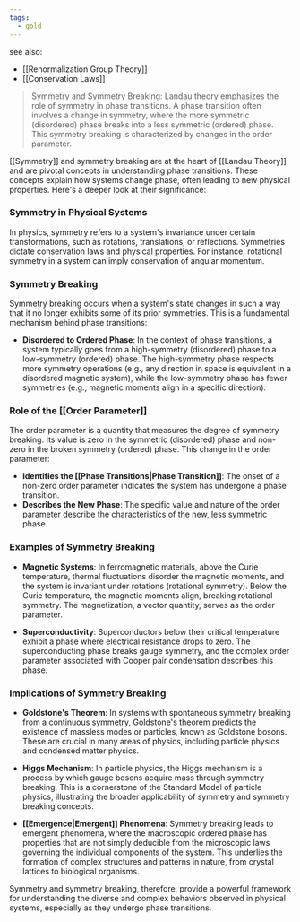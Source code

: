 ```yaml
---
tags:
  - gold
---
```


see also:
- [[Renormalization Group Theory]]
- [[Conservation Laws]]


> Symmetry and Symmetry Breaking: Landau theory emphasizes the role of symmetry in phase transitions. A phase transition often involves a change in symmetry, where the more symmetric (disordered) phase breaks into a less symmetric (ordered) phase. This symmetry breaking is characterized by changes in the order parameter.

[[Symmetry]] and symmetry breaking are at the heart of [[Landau Theory]] and are pivotal concepts in understanding phase transitions. These concepts explain how systems change phase, often leading to new physical properties. Here's a deeper look at their significance:

### Symmetry in Physical Systems

In physics, symmetry refers to a system's invariance under certain transformations, such as rotations, translations, or reflections. Symmetries dictate conservation laws and physical properties. For instance, rotational symmetry in a system can imply conservation of angular momentum.

### Symmetry Breaking

Symmetry breaking occurs when a system's state changes in such a way that it no longer exhibits some of its prior symmetries. This is a fundamental mechanism behind phase transitions:

- **Disordered to Ordered Phase**: In the context of phase transitions, a system typically goes from a high-symmetry (disordered) phase to a low-symmetry (ordered) phase. The high-symmetry phase respects more symmetry operations (e.g., any direction in space is equivalent in a disordered magnetic system), while the low-symmetry phase has fewer symmetries (e.g., magnetic moments align in a specific direction).

### Role of the [[Order Parameter]]

The order parameter is a quantity that measures the degree of symmetry breaking. Its value is zero in the symmetric (disordered) phase and non-zero in the broken symmetry (ordered) phase. This change in the order parameter:

- **Identifies the [[Phase Transitions|Phase Transition]]**: The onset of a non-zero order parameter indicates the system has undergone a phase transition.
- **Describes the New Phase**: The specific value and nature of the order parameter describe the characteristics of the new, less symmetric phase.

### Examples of Symmetry Breaking

- **Magnetic Systems**: In ferromagnetic materials, above the Curie temperature, thermal fluctuations disorder the magnetic moments, and the system is invariant under rotations (rotational symmetry). Below the Curie temperature, the magnetic moments align, breaking rotational symmetry. The magnetization, a vector quantity, serves as the order parameter.

- **Superconductivity**: Superconductors below their critical temperature exhibit a phase where electrical resistance drops to zero. The superconducting phase breaks gauge symmetry, and the complex order parameter associated with Cooper pair condensation describes this phase.

### Implications of Symmetry Breaking

- **Goldstone's Theorem**: In systems with spontaneous symmetry breaking from a continuous symmetry, Goldstone's theorem predicts the existence of massless modes or particles, known as Goldstone bosons. These are crucial in many areas of physics, including particle physics and condensed matter physics.

- **Higgs Mechanism**: In particle physics, the Higgs mechanism is a process by which gauge bosons acquire mass through symmetry breaking. This is a cornerstone of the Standard Model of particle physics, illustrating the broader applicability of symmetry and symmetry breaking concepts.

- **[[Emergence|Emergent]] Phenomena**: Symmetry breaking leads to emergent phenomena, where the macroscopic ordered phase has properties that are not simply deducible from the microscopic laws governing the individual components of the system. This underlies the formation of complex structures and patterns in nature, from crystal lattices to biological organisms.

Symmetry and symmetry breaking, therefore, provide a powerful framework for understanding the diverse and complex behaviors observed in physical systems, especially as they undergo phase transitions.